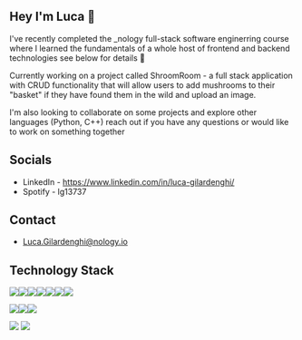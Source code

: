 ## Hey I'm Luca 🤘 

I've recently completed the _nology full-stack software enginerring course where I learned the fundamentals of a whole host of frontend and backend technologies see below for details 🙌

Currently working on a project called ShroomRoom - a full stack application with CRUD functionality that will allow users to add mushrooms to their "basket" if they have found them in the wild and upload an image.

I'm also looking to collaborate on some projects and explore other languages (Python, C++) reach out if you have any questions or would like to work on something together

## Socials

- LinkedIn - https://www.linkedin.com/in/luca-gilardenghi/
- Spotify - lg13737

## Contact
- Luca.Gilardenghi@nology.io

## Technology Stack


<img src="https://img.shields.io/badge/JavaScript-323330?style=for-the-badge&logo=javascript&logoColor=F7DF1E"><img src="https://img.shields.io/badge/TypeScript-007ACC?style=for-the-badge&logo=typescript&logoColor=white"><img src="https://img.shields.io/badge/Hibernate-59666C?style=for-the-badge&logo=Hibernate&logoColor=white"><img src="https://img.shields.io/badge/MySQL-005C84?style=for-the-badge&logo=mysql&logoColor=white"><img src="https://img.shields.io/badge/CSS3-1572B6?style=for-the-badge&logo=css3&logoColor=white"><img src="https://img.shields.io/badge/HTML5-E34F26?style=for-the-badge&logo=html5&logoColor=white"><img src="https://img.shields.io/badge/Trello-0052CC?style=for-the-badge&logo=trello&logoColor=white">

<img src="https://cdn0.iconfinder.com/data/icons/logos-brands-in-colors/128/react-70.png"><img src="https://cdn.iconscout.com/icon/free/png-512/free-java-60-1174953.png?f=webp&w=70"><img src="https://img.icons8.com/?size=70&id=90519&format=png">



<img src="https://github-readme-stats-git-masterrstaa-rickstaa.vercel.app/api?username=churlish404&theme=dark">

<img src="https://github-readme-stats.vercel.app/api/top-langs/?username=churlish404&theme=dark">

<!--
**churlish404/churlish404** is a ✨ _special_ ✨ repository because its `README.md` (this file) appears on your GitHub profile.

Here are some ideas to get you started:

- 🔭 I’m currently working on ...
- 🌱 I’m currently learning ...
- 👯 I’m looking to collaborate on ...
- 🤔 I’m looking for help with ...
- 💬 Ask me about ...
- 📫 How to reach me: ...
- 😄 Pronouns: ...
- ⚡ Fun fact: ...
-->
